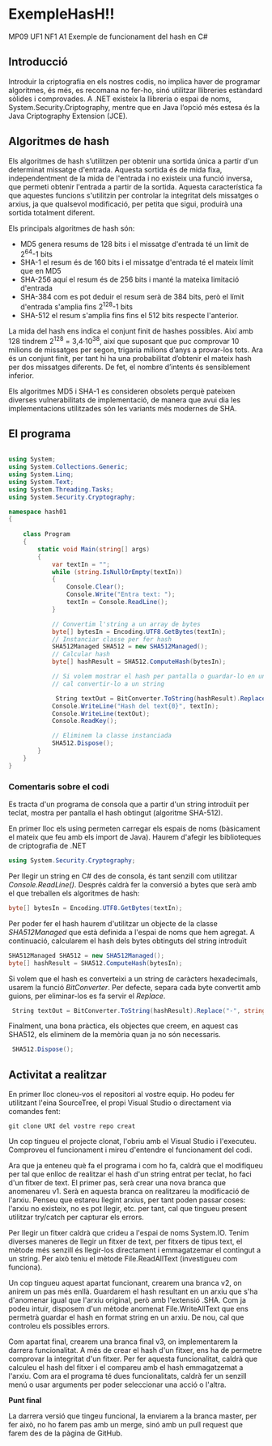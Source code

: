 # ExempleHasH!!
MP09 UF1 NF1 A1 
Exemple de funcionament del hash en C#

## Introducció
Introduir la criptografia en els  nostres codis, no implica haver de programar algoritmes, és més, es recomana no fer-ho, sinó utilitzar llibreries estàndard sòlides i comprovades. 
A .NET existeix la llibreria o espai de noms, System.Security.Criptography, mentre que en Java l’opció més estesa és la Java Criptography Extension (JCE).

## Algoritmes de hash
Els algoritmes de hash s’utilitzen per obtenir una sortida única a partir d'un determinat missatge d'entrada. Aquesta sortida és de mida fixa, independentment de la mida de l'entrada i no existeix una funció inversa, que permeti obtenir l'entrada a partir de la sortida. Aquesta característica fa que aquestes funcions s'utilitzin per controlar la integritat dels missatges o arxius, ja que qualsevol modificació, per petita que sigui, produirà una sortida totalment diferent.

Els principals algoritmes de hash són:
- MD5 genera resums de 128 bits i el missatge d'entrada té un límit de 2<sup>64</sup>-1 bits 
- SHA-1 el resum és de 160 bits i el missatge d'entrada té el mateix límit que en MD5
- SHA-256 aquí el resum és de 256 bits i manté la mateixa limitació d'entrada
- SHA-384 com es pot deduir el resum serà de 384 bits, però el límit d'entrada s'amplia fins 2<sup>128</sup>-1 bits
- SHA-512 el resum s'amplia fins fins el 512 bits respecte l'anterior.

La mida del hash ens indica el conjunt finit de hashes possibles. Així amb 128 tindrem 2<sup>128</sup> = 3,4·10<sup>38</sup>, així que suposant que puc comprovar 10 milions de missatges per segon, trigaria milions d’anys a provar-los tots. Ara és un conjunt finit, per tant hi ha una probabilitat d’obtenir el mateix hash per dos missatges diferents. De fet, el nombre d’intents és sensiblement inferior.

Els algoritmes MD5 i SHA-1 es consideren obsolets perquè pateixen diverses vulnerabilitats de implementació, de manera que avui dia les implementacions utilitzades són les variants més modernes de SHA.

## El programa

````C#

using System;
using System.Collections.Generic;
using System.Linq;
using System.Text;
using System.Threading.Tasks;
using System.Security.Cryptography;

namespace hash01
{
   
    class Program
    {
        static void Main(string[] args)
        {
            var textIn = "";
            while (string.IsNullOrEmpty(textIn))
            {
                Console.Clear();
                Console.Write("Entra text: "); 
                textIn = Console.ReadLine();
            }

            // Convertim l'string a un array de bytes
            byte[] bytesIn = Encoding.UTF8.GetBytes(textIn);
            // Instanciar classe per fer hash
            SHA512Managed SHA512 = new SHA512Managed();
            // Calcular hash
            byte[] hashResult = SHA512.ComputeHash(bytesIn);

            // Si volem mostrar el hash per pantalla o guardar-lo en un arxiu de text
            // cal convertir-lo a un string

             String textOut = BitConverter.ToString(hashResult).Replace("-", string.Empty);
            Console.WriteLine("Hash del text{0}", textIn);
            Console.WriteLine(textOut);
            Console.ReadKey();

            // Eliminem la classe instanciada
            SHA512.Dispose();
        }
    }
}
````

### Comentaris sobre el codi
Es tracta d'un programa de consola que a partir d'un string introduït per teclat, mostra per pantalla el hash obtingut (algoritme SHA-512).

En primer lloc els using permeten carregar els espais de noms (bàsicament el mateix que feu amb els import de Java). Haurem d'afegir les biblioteques de criptografia de .NET

````C#
using System.Security.Cryptography;
````

Per llegir un string en C# des de consola, és tant senzill com utilitzar _Console.ReadLine()_. Després caldrà fer la conversió a bytes que serà amb el que treballen els algoritmes de hash:

````C#
byte[] bytesIn = Encoding.UTF8.GetBytes(textIn);
````

Per poder fer el hash haurem d'utilitzar un objecte de la classe _SHA512Managed_ que està definida a l'espai de noms que hem agregat. A continuació, calcularem el hash dels bytes obtinguts del string introduït

````C#
SHA512Managed SHA512 = new SHA512Managed();
byte[] hashResult = SHA512.ComputeHash(bytesIn);
````
Si volem que el hash es converteixi a un string de caràcters hexadecimals, usarem la funció _BitConverter_. Per defecte, separa cada byte convertit amb guions, per eliminar-los es fa servir el _Replace_.

````C#
 String textOut = BitConverter.ToString(hashResult).Replace("-", string.Empty);
````
Finalment, una bona pràctica, els objectes que creem, en aquest cas SHA512, els eliminem de la memòria quan ja no són necessaris.

````C#
 SHA512.Dispose();
````

## Activitat a realitzar
En primer lloc cloneu-vos el repositori al vostre equip. Ho podeu fer utilitzant l'eina SourceTree, el propi Visual Studio o directament via comandes fent:

````
git clone URI del vostre repo creat
````

Un cop tingueu el projecte clonat, l'obriu amb el Visual Studio i l'executeu. Comproveu el funcionament i mireu d'entendre el funcionament del codi.

Ara que ja enteneu què fa el programa i com ho fa, caldrà que el modifiqueu per tal que enlloc de realitzar el hash d'un string entrat per teclat,  ho faci d'un fitxer de text. El primer pas, serà crear una nova branca que anomenareu v1. Serà en aquesta branca on realitzareu la modificació de l'arxiu. Penseu que estareu llegint arxius, per tant poden passar coses: l'arxiu no existeix, no es pot llegir, etc. per tant, cal que tingueu present utilitzar try/catch per capturar els errors.

Per llegir un fitxer caldrà que crideu a l'espai de noms System.IO. Tenim diverses maneres de llegir un fitxer de text, per fitxers de tipus text, el mètode més senzill és llegir-los directament i emmagatzemar el contingut a un string. Per això teniu el mètode File.ReadAllText (investigueu com funciona).

Un cop tingueu aquest apartat funcionant, crearem una branca v2, on anirem un pas més enllà. Guardarem el hash resultant en un arxiu que s'ha d'anomenar igual que l'arxiu original, però amb l'extensió .SHA. Com ja podeu intuir, disposem d'un mètode anomenat File.WriteAllText que ens permetrà guardar el hash en format string en un arxiu. De nou, cal que controleu els possibles errors.

Com apartat final, crearem una branca final v3, on implementarem la darrera funcionalitat. A més de crear el hash d'un fitxer, ens ha de permetre comprovar la integritat d'un fitxer. Per fer aquesta funcionalitat, caldrà que calculeu el hash del fitxer i el compareu amb el hash emmagatzemat a l'arxiu. Com ara el programa té dues funcionalitats, caldrà fer un senzill menú o usar arguments per poder seleccionar una acció o l'altra.

**Punt final**

La darrera versió que tingeu funcional, la enviarem a la branca master, per fer això, no ho farem pas amb un merge, sinó amb un pull request que farem des de la pàgina de GitHub.





